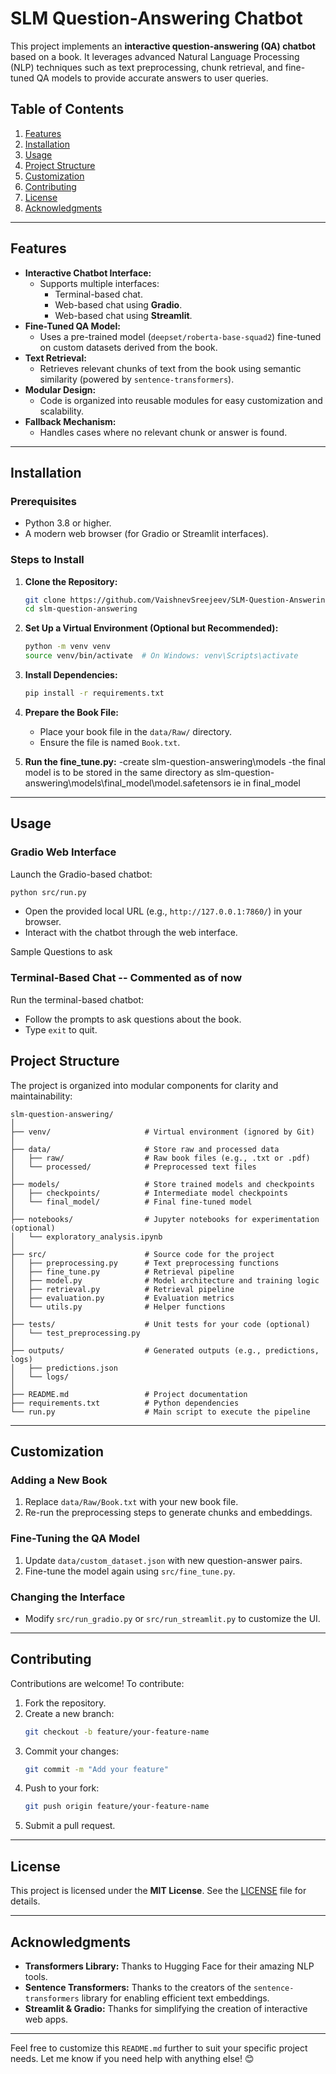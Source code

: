 

# SLM Question-Answering Chatbot


This project implements an **interactive question-answering (QA) chatbot** based on a book. It leverages advanced Natural Language Processing (NLP) techniques such as text preprocessing, chunk retrieval, and fine-tuned QA models to provide accurate answers to user queries.

## Table of Contents
1. [Features](#features)
2. [Installation](#installation)
3. [Usage](#usage)
4. [Project Structure](#project-structure)
5. [Customization](#customization)
6. [Contributing](#contributing)
7. [License](#license)
8. [Acknowledgments](#acknowledgments)

---

## Features

- **Interactive Chatbot Interface:**
  - Supports multiple interfaces:
    - Terminal-based chat.
    - Web-based chat using **Gradio**.
    - Web-based chat using **Streamlit**.
- **Fine-Tuned QA Model:**
  - Uses a pre-trained model (`deepset/roberta-base-squad2`) fine-tuned on custom datasets derived from the book.
- **Text Retrieval:**
  - Retrieves relevant chunks of text from the book using semantic similarity (powered by `sentence-transformers`).
- **Modular Design:**
  - Code is organized into reusable modules for easy customization and scalability.
- **Fallback Mechanism:**
  - Handles cases where no relevant chunk or answer is found.

---

## Installation

### Prerequisites
- Python 3.8 or higher.
- A modern web browser (for Gradio or Streamlit interfaces).

### Steps to Install
1. **Clone the Repository:**
   ```bash
   git clone https://github.com/VaishnevSreejeev/SLM-Question-Answering-Chatbot
   cd slm-question-answering
   ```

2. **Set Up a Virtual Environment (Optional but Recommended):**
   ```bash
   python -m venv venv
   source venv/bin/activate  # On Windows: venv\Scripts\activate
   ```

3. **Install Dependencies:**
   ```bash
   pip install -r requirements.txt
   ```

4. **Prepare the Book File:**
   - Place your book file in the `data/Raw/` directory.
   - Ensure the file is named `Book.txt`.
  
5. **Run the fine_tune.py:**
   -create slm-question-answering\models
   -the final model is to be stored in the same directory as slm-question-answering\models\final_model\model.safetensors ie in final_model

---

## Usage

### Gradio Web Interface
Launch the Gradio-based chatbot:
```bash
python src/run.py
```
- Open the provided local URL (e.g., `http://127.0.0.1:7860/`) in your browser.
- Interact with the chatbot through the web interface.

Sample Questions to ask



### Terminal-Based Chat -- Commented as of now
Run the terminal-based chatbot:
- Follow the prompts to ask questions about the book.
- Type `exit` to quit.

## Project Structure

The project is organized into modular components for clarity and maintainability:

```
slm-question-answering/
│
├── venv/                     # Virtual environment (ignored by Git)
│
├── data/                     # Store raw and processed data
│   ├── raw/                  # Raw book files (e.g., .txt or .pdf)
│   └── processed/            # Preprocessed text files
│
├── models/                   # Store trained models and checkpoints
│   ├── checkpoints/          # Intermediate model checkpoints
│   └── final_model/          # Final fine-tuned model
│
├── notebooks/                # Jupyter notebooks for experimentation (optional)
│   └── exploratory_analysis.ipynb
│
├── src/                      # Source code for the project
│   ├── preprocessing.py      # Text preprocessing functions
│   ├── fine_tune.py          # Retrieval pipeline
│   ├── model.py              # Model architecture and training logic
│   ├── retrieval.py          # Retrieval pipeline
│   ├── evaluation.py         # Evaluation metrics
│   └── utils.py              # Helper functions
│
├── tests/                    # Unit tests for your code (optional)
│   └── test_preprocessing.py
│
├── outputs/                  # Generated outputs (e.g., predictions, logs)
│   ├── predictions.json
│   └── logs/
│
├── README.md                 # Project documentation
├── requirements.txt          # Python dependencies
└── run.py                    # Main script to execute the pipeline
```

---


## Customization

### Adding a New Book
1. Replace `data/Raw/Book.txt` with your new book file.
2. Re-run the preprocessing steps to generate chunks and embeddings.

### Fine-Tuning the QA Model
1. Update `data/custom_dataset.json` with new question-answer pairs.
2. Fine-tune the model again using `src/fine_tune.py`.

### Changing the Interface
- Modify `src/run_gradio.py` or `src/run_streamlit.py` to customize the UI.

---

## Contributing

Contributions are welcome! To contribute:
1. Fork the repository.
2. Create a new branch:
   ```bash
   git checkout -b feature/your-feature-name
   ```
3. Commit your changes:
   ```bash
   git commit -m "Add your feature"
   ```
4. Push to your fork:
   ```bash
   git push origin feature/your-feature-name
   ```
5. Submit a pull request.

---

## License

This project is licensed under the **MIT License**. See the [LICENSE](LICENSE) file for details.

---

## Acknowledgments

- **Transformers Library:** Thanks to Hugging Face for their amazing NLP tools.
- **Sentence Transformers:** Thanks to the creators of the `sentence-transformers` library for enabling efficient text embeddings.
- **Streamlit & Gradio:** Thanks for simplifying the creation of interactive web apps.

---

Feel free to customize this `README.md` further to suit your specific project needs. Let me know if you need help with anything else! 😊
